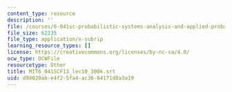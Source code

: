```yaml
---
content_type: resource
description: ''
file: /courses/6-041sc-probabilistic-systems-analysis-and-applied-probability-fall-2013/d98020abe4f25fa4ac3664171d8a3a19_MIT6_041SCF13_lec10_300k.vtt
file_size: 62235
file_type: application/x-subrip
learning_resource_types: []
license: https://creativecommons.org/licenses/by-nc-sa/4.0/
ocw_type: OCWFile
resourcetype: Other
title: MIT6_041SCF13_lec10_300k.srt
uid: d98020ab-e4f2-5fa4-ac36-64171d8a3a19
---
```

